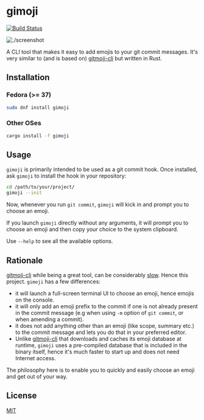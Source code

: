 # gimoji

[![Build Status](https://github.com/zeenix/gimoji/actions/workflows/rust.yml/badge.svg)](https://github.com/zeenix/gimoji/actions/workflows/rust.yml)

![./screenshot](screenshot.png)

A CLI tool that makes it easy to add emojis to your git commit messages. It's very similar to (and
is based on) [gitmoji-cli] but written in Rust.

## Installation

### Fedora (>= 37)

```bash
sudo dnf install gimoji
```

### Other OSes

```bash
cargo install -f gimoji
```

## Usage

`gimoji` is primarily intended to be used as a git commit hook. Once installed, ask `gimoji` to
install the hook in your repository:

```bash
cd /path/to/your/project/
gimoji --init
```

Now, whenever you run `git commit`, `gimoji` will kick in and prompt you to choose an emoji.

If you launch `gimoji` directly without any arguments, it will prompt you to choose an emoji and
then copy your choice to the system clipboard.

Use `--help` to see all the available options.

## Rationale

[gitmoji-cli] while being a great tool, can be considerably [slow]. Hence this project. `gimoji` has a
few differences:

* it will launch a full-screen terminal UI to choose an emoji, hence emojis on the console.
* it will only add an emoji prefix to the commit if one is not already present in the commit
  message (e.g when using  `-m` option of `git commit`, or when amending a commit).
* it does not add anything other than an emoji (like scope, summary etc.) to the commit message and
  lets you do that in your preferred editor.
* Unlike [gitmoji-cli] that downloads and caches its emoji database at runtime, `gimoji` uses a
  pre-compiled database that is included in the binary itself, hence it's much faster to start up
  and does not need Internet access.

The philosophy here is to enable you to quickly and easily choose an emoji and get out of your way.

## License

[MIT](LICENSE)

[gitmoji]: https://github.com/carloscuesta/gitmoji
[gitmoji-cli]: https://github.com/carloscuesta/gitmoji-cli
[slow]: https://github.com/carloscuesta/gitmoji-cli/issues/1096
